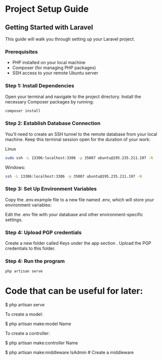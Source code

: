 # Project Setup Guide

## Getting Started with Laravel

This guide will walk you through setting up your Laravel project.

### Prerequisites

- PHP installed on your local machine
- Composer (for managing PHP packages)
- SSH access to your remote Ubuntu server

### Step 1: Install Dependencies

Open your terminal and navigate to the project directory. Install the necessary Composer packages by running:

```bash
composer install
```

### Step 2: Establish Database Connection
You'll need to create an SSH tunnel to the remote database from your local machine. Keep this terminal session open for the duration of your work:

Linux
```bash
sudo ssh -L 13306:localhost:3306 -p 35007 ubuntu@195.235.211.197 -N
```

Windows:
```bash
ssh -L 13306:localhost:3306 -p 35007 ubuntu@195.235.211.197 -N
```

### Step 3: Set Up Environment Variables
Copy the .env.example file to a new file named .env, which will store your environment variables:

Edit the .env file with your database and other environment-specific settings.

### Step 4: Upload PGP credentials
Create a new folder called Keys under the app section . Upload the PGP credentials to this folder.

### Step 4: Run the program

```bash
php artisan serve
```

# Code that can be useful for later:

$ php artisan serve

To create a model:

$ php artisan make:model Name

To create a controller:

$ php artisan make:controller Name

$ php artisan make:middleware IsAdmin  # Create a middleware
